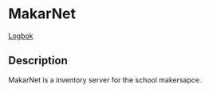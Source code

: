 # MakarNet
[Logbok](https://docs.google.com/document/d/143nM8xKHl3osB9ShwKjHTBqCwl7NjNAARdnejXb5q5U/edit#heading=h.lzyos1780pp8)
## Description
MakarNet is a inventory server for the school makersapce.